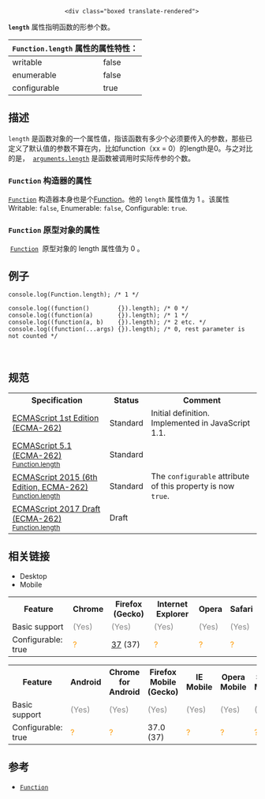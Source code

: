 
                
                  
                    <div class="boxed translate-rendered">
<div><section id="Quick_Links" class="Quick_links"><!-- --></section></div>

<p><code><strong>length</strong></code> &#x5C5E;&#x6027;&#x6307;&#x660E;&#x51FD;&#x6570;&#x7684;&#x5F62;&#x53C2;&#x4E2A;&#x6570;&#x3002;</p>

<div><table class="standard-table"> 
  <thead> 
    <tr> 
      <th colspan="2" class="header"><code>Function.length</code> &#x5C5E;&#x6027;&#x7684;&#x5C5E;&#x6027;&#x7279;&#x6027;&#xFF1A;</th> 
    </tr> 
  </thead> 
  <tbody> 
    <tr> 
      <td>writable</td> 
      <td>false</td> 
    </tr> 
    <tr> 
      <td>enumerable</td> 
      <td>false</td> 
    </tr> 
    <tr> 
      <td>configurable</td> 
      <td>true</td> 
    </tr> 
  </tbody> 
</table></div>

<h2 name="Description" id="Description">&#x63CF;&#x8FF0;</h2>

<p><code>length</code> &#x662F;&#x51FD;&#x6570;&#x5BF9;&#x8C61;&#x7684;&#x4E00;&#x4E2A;&#x5C5E;&#x6027;&#x503C;&#xFF0C;&#x6307;&#x8BE5;&#x51FD;&#x6570;&#x6709;&#x591A;&#x5C11;&#x4E2A;&#x5FC5;&#x987B;&#x8981;&#x4F20;&#x5165;&#x7684;&#x53C2;&#x6570;&#xFF0C;&#x90A3;&#x4E9B;&#x5DF2;&#x5B9A;&#x4E49;&#x4E86;&#x9ED8;&#x8BA4;&#x503C;&#x7684;&#x53C2;&#x6570;&#x4E0D;&#x7B97;&#x5728;&#x5185;&#xFF0C;&#x6BD4;&#x5982;function&#xFF08;xx = 0&#xFF09;&#x7684;length&#x662F;0&#x3002;&#x4E0E;&#x4E4B;&#x5BF9;&#x6BD4;&#x7684;&#x662F;&#xFF0C;&#xA0; <a title="&#x6B64;&#x9875;&#x9762;&#x4ECD;&#x672A;&#x88AB;&#x672C;&#x5730;&#x5316;, &#x671F;&#x5F85;&#x60A8;&#x7684;&#x7FFB;&#x8BD1;!" href="/zh-CN/docs/Web/JavaScript/Reference/Functions_and_function_scope/arguments/length"><code>arguments.length</code></a> &#x662F;&#x51FD;&#x6570;&#x88AB;&#x8C03;&#x7528;&#x65F6;&#x5B9E;&#x9645;&#x4F20;&#x53C2;&#x7684;&#x4E2A;&#x6570;&#x3002;</p>

<h3 id="Function_&#x6784;&#x9020;&#x5668;&#x7684;&#x5C5E;&#x6027;"><code>Function</code> &#x6784;&#x9020;&#x5668;&#x7684;&#x5C5E;&#x6027;</h3>

<p><a title="&#x6B64;&#x9875;&#x9762;&#x4ECD;&#x672A;&#x88AB;&#x672C;&#x5730;&#x5316;, &#x671F;&#x5F85;&#x60A8;&#x7684;&#x7FFB;&#x8BD1;!" href="/zh-CN/docs/Web/JavaScript/Reference/Function"><code>Function</code></a>&#xA0;&#x6784;&#x9020;&#x5668;&#x672C;&#x8EAB;&#x4E5F;&#x662F;&#x4E2A;<a href="/zh-CN/docs/Web/JavaScript/Reference/Global_Objects/Function">Function</a>&#x3002;&#x4ED6;&#x7684; <code>length</code> &#x5C5E;&#x6027;&#x503C;&#x4E3A; 1 &#x3002;&#x8BE5;&#x5C5E;&#x6027; Writable: <code>false</code>, Enumerable: <code>false</code>, Configurable: <code>true</code>.</p>

<h3 id="Function_&#x539F;&#x578B;&#x5BF9;&#x8C61;&#x7684;&#x5C5E;&#x6027;"><code>Function</code> &#x539F;&#x578B;&#x5BF9;&#x8C61;&#x7684;&#x5C5E;&#x6027;</h3>

<p>&#xA0;<a title="&#x6B64;&#x9875;&#x9762;&#x4ECD;&#x672A;&#x88AB;&#x672C;&#x5730;&#x5316;, &#x671F;&#x5F85;&#x60A8;&#x7684;&#x7FFB;&#x8BD1;!" href="/zh-CN/docs/Web/JavaScript/Reference/Function"><code>Function</code></a>&#xA0; &#x539F;&#x578B;&#x5BF9;&#x8C61;&#x7684; length &#x5C5E;&#x6027;&#x503C;&#x4E3A; 0 &#x3002;</p>

<h2 name="Examples" id="Examples">&#x4F8B;&#x5B50;</h2>

<pre class="brush: js  language-js"><code class="language-js">console<span class="punctuation token">.</span><span class="function token">log<span class="punctuation token">(</span></span>Function<span class="punctuation token">.</span>length<span class="punctuation token">)</span><span class="punctuation token">;</span> <span class="comment token">/* 1 */</span>

console<span class="punctuation token">.</span><span class="function token">log<span class="punctuation token">(</span></span><span class="punctuation token">(</span><span class="keyword token">function</span><span class="punctuation token">(</span><span class="punctuation token">)</span>        <span class="punctuation token">{</span><span class="punctuation token">}</span><span class="punctuation token">)</span><span class="punctuation token">.</span>length<span class="punctuation token">)</span><span class="punctuation token">;</span> <span class="comment token">/* 0 */</span>
console<span class="punctuation token">.</span><span class="function token">log<span class="punctuation token">(</span></span><span class="punctuation token">(</span><span class="keyword token">function</span><span class="punctuation token">(</span>a<span class="punctuation token">)</span>       <span class="punctuation token">{</span><span class="punctuation token">}</span><span class="punctuation token">)</span><span class="punctuation token">.</span>length<span class="punctuation token">)</span><span class="punctuation token">;</span> <span class="comment token">/* 1 */</span>
console<span class="punctuation token">.</span><span class="function token">log<span class="punctuation token">(</span></span><span class="punctuation token">(</span><span class="keyword token">function</span><span class="punctuation token">(</span>a<span class="punctuation token">,</span> b<span class="punctuation token">)</span>    <span class="punctuation token">{</span><span class="punctuation token">}</span><span class="punctuation token">)</span><span class="punctuation token">.</span>length<span class="punctuation token">)</span><span class="punctuation token">;</span> <span class="comment token">/* 2 etc. */</span>
console<span class="punctuation token">.</span><span class="function token">log<span class="punctuation token">(</span></span><span class="punctuation token">(</span><span class="keyword token">function</span><span class="punctuation token">(</span><span class="punctuation token">.</span><span class="punctuation token">.</span><span class="punctuation token">.</span>args<span class="punctuation token">)</span> <span class="punctuation token">{</span><span class="punctuation token">}</span><span class="punctuation token">)</span><span class="punctuation token">.</span>length<span class="punctuation token">)</span><span class="punctuation token">;</span> <span class="comment token">/* 0, rest parameter is not counted */</span></code></pre>

<div style="top: 95px;" class="line-number">&#xA0;</div>

<h2 id="&#x89C4;&#x8303;">&#x89C4;&#x8303;</h2>

<table class="standard-table">
 <tbody>
  <tr>
   <th scope="col">Specification</th>
   <th scope="col">Status</th>
   <th scope="col">Comment</th>
  </tr>
  <tr>
   <td><a title="ECMAScript 1st Edition (ECMA-262)" hreflang="en" class="external" lang="en" href="http://www.ecma-international.org/publications/files/ECMA-ST-ARCH/ECMA-262,%201st%20edition,%20June%201997.pdf">ECMAScript 1st Edition (ECMA-262)</a></td>
   <td><span class="spec-Standard">Standard</span></td>
   <td>Initial definition. Implemented in JavaScript 1.1.</td>
  </tr>
  <tr>
   <td><a hreflang="en" class="external" lang="en" href="http://www.ecma-international.org/ecma-262/5.1/#sec-15.3.5.1">ECMAScript 5.1 (ECMA-262)<br><small lang="zh-CN">Function.length</small></a></td>
   <td><span class="spec-Standard">Standard</span></td>
   <td>&#xA0;</td>
  </tr>
  <tr>
   <td><a hreflang="en" class="external" lang="en" href="http://www.ecma-international.org/ecma-262/6.0/#sec-function-instances-length">ECMAScript 2015 (6th Edition, ECMA-262)<br><small lang="zh-CN">Function.length</small></a></td>
   <td><span class="spec-Standard">Standard</span></td>
   <td>The <code>configurable</code> attribute of this property is now <code>true</code>.</td>
  </tr>
  <tr>
   <td><a hreflang="en" class="external" lang="en" href="https://tc39.github.io/ecma262/#sec-function-instances-length">ECMAScript 2017 Draft (ECMA-262)<br><small lang="zh-CN">Function.length</small></a></td>
   <td><span class="spec-Draft">Draft</span></td>
   <td>&#xA0;</td>
  </tr>
 </tbody>
</table>

<h2 id="&#x76F8;&#x5173;&#x94FE;&#x63A5;">&#x76F8;&#x5173;&#x94FE;&#x63A5;</h2>

<div><div class="htab"> 
    <a name="AutoCompatibilityTable" id="AutoCompatibilityTable"></a> 
    <ul> 
        <li class="selected"><a>Desktop</a></li> 
        <li><a>Mobile</a></li> 
    </ul> 
</div></div>

<div id="compat-desktop">
<table class="compat-table">
 <tbody>
  <tr>
   <th>Feature</th>
   <th>Chrome</th>
   <th>Firefox (Gecko)</th>
   <th>Internet Explorer</th>
   <th>Opera</th>
   <th>Safari</th>
  </tr>
  <tr>
   <td>Basic support</td>
   <td><span title="Please update this with the earliest version of support." style="color: #888;">(Yes)</span></td>
   <td><span title="Please update this with the earliest version of support." style="color: #888;">(Yes)</span></td>
   <td><span title="Please update this with the earliest version of support." style="color: #888;">(Yes)</span></td>
   <td><span title="Please update this with the earliest version of support." style="color: #888;">(Yes)</span></td>
   <td><span title="Please update this with the earliest version of support." style="color: #888;">(Yes)</span></td>
  </tr>
  <tr>
   <td>Configurable: true</td>
   <td><span title="Compatibility unknown; please update this." style="color: rgb(255, 153, 0);">?</span></td>
   <td><a title="Released on 2015-04-07." href="/en-US/Firefox/Releases/37">37</a> (37)</td>
   <td><span title="Compatibility unknown; please update this." style="color: rgb(255, 153, 0);">?</span></td>
   <td><span title="Compatibility unknown; please update this." style="color: rgb(255, 153, 0);">?</span></td>
   <td><span title="Compatibility unknown; please update this." style="color: rgb(255, 153, 0);">?</span></td>
  </tr>
 </tbody>
</table>
</div>

<div id="compat-mobile">
<table class="compat-table">
 <tbody>
  <tr>
   <th>Feature</th>
   <th>Android</th>
   <th>Chrome for Android</th>
   <th>Firefox Mobile (Gecko)</th>
   <th>IE Mobile</th>
   <th>Opera Mobile</th>
   <th>Safari Mobile</th>
  </tr>
  <tr>
   <td>Basic support</td>
   <td><span title="Please update this with the earliest version of support." style="color: #888;">(Yes)</span></td>
   <td><span title="Please update this with the earliest version of support." style="color: #888;">(Yes)</span></td>
   <td><span title="Please update this with the earliest version of support." style="color: #888;">(Yes)</span></td>
   <td><span title="Please update this with the earliest version of support." style="color: #888;">(Yes)</span></td>
   <td><span title="Please update this with the earliest version of support." style="color: #888;">(Yes)</span></td>
   <td><span title="Please update this with the earliest version of support." style="color: #888;">(Yes)</span></td>
  </tr>
  <tr>
   <td>Configurable: true</td>
   <td><span title="Compatibility unknown; please update this." style="color: rgb(255, 153, 0);">?</span></td>
   <td><span title="Compatibility unknown; please update this." style="color: rgb(255, 153, 0);">?</span></td>
   <td>37.0 (37)</td>
   <td><span title="Compatibility unknown; please update this." style="color: rgb(255, 153, 0);">?</span></td>
   <td><span title="Compatibility unknown; please update this." style="color: rgb(255, 153, 0);">?</span></td>
   <td><span title="Compatibility unknown; please update this." style="color: rgb(255, 153, 0);">?</span></td>
  </tr>
 </tbody>
</table>
</div>

<h2 id="&#x53C2;&#x8003;">&#x53C2;&#x8003;</h2>

<ul>
 <li><a title="&#x6B64;&#x9875;&#x9762;&#x4ECD;&#x672A;&#x88AB;&#x672C;&#x5730;&#x5316;, &#x671F;&#x5F85;&#x60A8;&#x7684;&#x7FFB;&#x8BD1;!" href="/zh-CN/docs/Web/JavaScript/Reference/Function"><code>Function</code></a></li>
</ul>
</div>

<h2 id="sect1">&#xA0;</h2>
                  
                
              